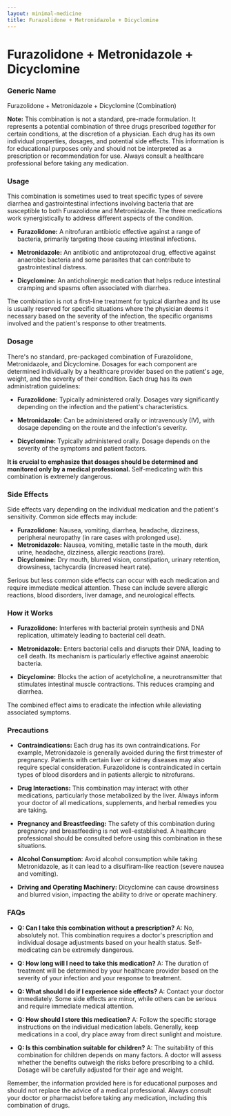 ```yaml
---
layout: minimal-medicine
title: Furazolidone + Metronidazole + Dicyclomine
---
```


# Furazolidone + Metronidazole + Dicyclomine
### Generic Name

Furazolidone + Metronidazole + Dicyclomine (Combination)


**Note:**  This combination is not a standard, pre-made formulation.  It represents a potential combination of three drugs prescribed *together* for certain conditions, at the discretion of a physician.  Each drug has its own individual properties, dosages, and potential side effects.  This information is for educational purposes only and should not be interpreted as a prescription or recommendation for use. Always consult a healthcare professional before taking any medication.


### Usage

This combination is sometimes used to treat specific types of severe diarrhea and gastrointestinal infections involving bacteria that are susceptible to both Furazolidone and Metronidazole. The three medications work synergistically to address different aspects of the condition.

* **Furazolidone:** A nitrofuran antibiotic effective against a range of bacteria, primarily targeting those causing intestinal infections.

* **Metronidazole:**  An antibiotic and antiprotozoal drug, effective against anaerobic bacteria and some parasites that can contribute to gastrointestinal distress.

* **Dicyclomine:** An anticholinergic medication that helps reduce intestinal cramping and spasms often associated with diarrhea.


The combination is not a first-line treatment for typical diarrhea and its use is usually reserved for specific situations where the physician deems it necessary based on the severity of the infection, the specific organisms involved and the patient's response to other treatments.



### Dosage

There's no standard, pre-packaged combination of Furazolidone, Metronidazole, and Dicyclomine. Dosages for each component are determined individually by a healthcare provider based on the patient's age, weight, and the severity of their condition.  Each drug has its own administration guidelines:

* **Furazolidone:**  Typically administered orally. Dosages vary significantly depending on the infection and the patient's characteristics.

* **Metronidazole:** Can be administered orally or intravenously (IV), with dosage depending on the route and the infection's severity.

* **Dicyclomine:** Typically administered orally.  Dosage depends on the severity of the symptoms and patient factors.


**It is crucial to emphasize that dosages should be determined and monitored only by a medical professional.**  Self-medicating with this combination is extremely dangerous.


### Side Effects

Side effects vary depending on the individual medication and the patient's sensitivity.  Common side effects may include:

* **Furazolidone:** Nausea, vomiting, diarrhea, headache, dizziness, peripheral neuropathy (in rare cases with prolonged use).
* **Metronidazole:** Nausea, vomiting, metallic taste in the mouth, dark urine, headache, dizziness, allergic reactions (rare).
* **Dicyclomine:** Dry mouth, blurred vision, constipation, urinary retention, drowsiness, tachycardia (increased heart rate).


Serious but less common side effects can occur with each medication and require immediate medical attention.  These can include severe allergic reactions, blood disorders, liver damage, and neurological effects.


### How it Works

* **Furazolidone:** Interferes with bacterial protein synthesis and DNA replication, ultimately leading to bacterial cell death.

* **Metronidazole:** Enters bacterial cells and disrupts their DNA, leading to cell death. Its mechanism is particularly effective against anaerobic bacteria.

* **Dicyclomine:** Blocks the action of acetylcholine, a neurotransmitter that stimulates intestinal muscle contractions. This reduces cramping and diarrhea.


The combined effect aims to eradicate the infection while alleviating associated symptoms.



### Precautions

* **Contraindications:**  Each drug has its own contraindications.  For example, Metronidazole is generally avoided during the first trimester of pregnancy. Patients with certain liver or kidney diseases may also require special consideration. Furazolidone is contraindicated in certain types of blood disorders and in patients allergic to nitrofurans.

* **Drug Interactions:** This combination may interact with other medications, particularly those metabolized by the liver. Always inform your doctor of all medications, supplements, and herbal remedies you are taking.

* **Pregnancy and Breastfeeding:** The safety of this combination during pregnancy and breastfeeding is not well-established.  A healthcare professional should be consulted before using this combination in these situations.

* **Alcohol Consumption:** Avoid alcohol consumption while taking Metronidazole, as it can lead to a disulfiram-like reaction (severe nausea and vomiting).

* **Driving and Operating Machinery:** Dicyclomine can cause drowsiness and blurred vision, impacting the ability to drive or operate machinery.


### FAQs

* **Q: Can I take this combination without a prescription?**  A: No, absolutely not.  This combination requires a doctor's prescription and individual dosage adjustments based on your health status.  Self-medicating can be extremely dangerous.

* **Q: How long will I need to take this medication?**  A: The duration of treatment will be determined by your healthcare provider based on the severity of your infection and your response to treatment.

* **Q: What should I do if I experience side effects?**  A: Contact your doctor immediately. Some side effects are minor, while others can be serious and require immediate medical attention.

* **Q: How should I store this medication?** A: Follow the specific storage instructions on the individual medication labels. Generally, keep medications in a cool, dry place away from direct sunlight and moisture.

* **Q: Is this combination suitable for children?** A:  The suitability of this combination for children depends on many factors.  A doctor will assess whether the benefits outweigh the risks before prescribing to a child.  Dosage will be carefully adjusted for their age and weight.

Remember, the information provided here is for educational purposes and should not replace the advice of a medical professional.  Always consult your doctor or pharmacist before taking any medication, including this combination of drugs.
